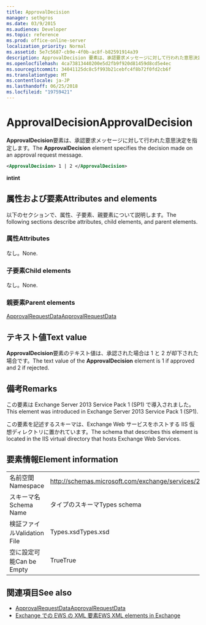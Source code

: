 ```yaml
---
title: ApprovalDecision
manager: sethgros
ms.date: 03/9/2015
ms.audience: Developer
ms.topic: reference
ms.prod: office-online-server
localization_priority: Normal
ms.assetid: 5e7c5687-cb9e-4f0b-ac8f-b82591914a39
description: ApprovalDecision 要素は、承認要求メッセージに対して行われた意思決定を指定します。
ms.openlocfilehash: 4ca73813440200e5d2fb9f920d81459d8cd5e4ec
ms.sourcegitcommit: 34041125dc8c5f993b21cebfc4f8b72f0fd2cb6f
ms.translationtype: MT
ms.contentlocale: ja-JP
ms.lasthandoff: 06/25/2018
ms.locfileid: "19759421"
---
```

# <a name="approvaldecision"></a><span data-ttu-id="93e6e-103">ApprovalDecision</span><span class="sxs-lookup"><span data-stu-id="93e6e-103">ApprovalDecision</span></span>

<span data-ttu-id="93e6e-104">**ApprovalDecision**要素は、承認要求メッセージに対して行われた意思決定を指定します。</span><span class="sxs-lookup"><span data-stu-id="93e6e-104">The **ApprovalDecision** element specifies the decision made on an approval request message.</span></span> 
  
```XML
<ApprovalDecision> 1 | 2 </ApprovalDecision>
```

 <span data-ttu-id="93e6e-105">**int**</span><span class="sxs-lookup"><span data-stu-id="93e6e-105">**int**</span></span>
## <a name="attributes-and-elements"></a><span data-ttu-id="93e6e-106">属性および要素</span><span class="sxs-lookup"><span data-stu-id="93e6e-106">Attributes and elements</span></span>

<span data-ttu-id="93e6e-107">以下のセクションで、属性、子要素、親要素について説明します。</span><span class="sxs-lookup"><span data-stu-id="93e6e-107">The following sections describe attributes, child elements, and parent elements.</span></span>
  
### <a name="attributes"></a><span data-ttu-id="93e6e-108">属性</span><span class="sxs-lookup"><span data-stu-id="93e6e-108">Attributes</span></span>

<span data-ttu-id="93e6e-109">なし。</span><span class="sxs-lookup"><span data-stu-id="93e6e-109">None.</span></span>
  
### <a name="child-elements"></a><span data-ttu-id="93e6e-110">子要素</span><span class="sxs-lookup"><span data-stu-id="93e6e-110">Child elements</span></span>

<span data-ttu-id="93e6e-111">なし。</span><span class="sxs-lookup"><span data-stu-id="93e6e-111">None.</span></span>
  
### <a name="parent-elements"></a><span data-ttu-id="93e6e-112">親要素</span><span class="sxs-lookup"><span data-stu-id="93e6e-112">Parent elements</span></span>

[<span data-ttu-id="93e6e-113">ApprovalRequestData</span><span class="sxs-lookup"><span data-stu-id="93e6e-113">ApprovalRequestData</span></span>](approvalrequestdata.md)
  
## <a name="text-value"></a><span data-ttu-id="93e6e-114">テキスト値</span><span class="sxs-lookup"><span data-stu-id="93e6e-114">Text value</span></span>

<span data-ttu-id="93e6e-115">**ApprovalDecision**要素のテキスト値は、承認された場合は 1 と 2 が却下された場合です。</span><span class="sxs-lookup"><span data-stu-id="93e6e-115">The text value of the **ApprovalDecision** element is 1 if approved and 2 if rejected.</span></span> 
  
## <a name="remarks"></a><span data-ttu-id="93e6e-116">備考</span><span class="sxs-lookup"><span data-stu-id="93e6e-116">Remarks</span></span>

<span data-ttu-id="93e6e-117">この要素は Exchange Server 2013 Service Pack 1 (SP1) で導入されました。</span><span class="sxs-lookup"><span data-stu-id="93e6e-117">This element was introduced in Exchange Server 2013 Service Pack 1 (SP1).</span></span>
  
<span data-ttu-id="93e6e-118">この要素を記述するスキーマは、Exchange Web サービスをホストする IIS 仮想ディレクトリに置かれています。</span><span class="sxs-lookup"><span data-stu-id="93e6e-118">The schema that describes this element is located in the IIS virtual directory that hosts Exchange Web Services.</span></span>
  
## <a name="element-information"></a><span data-ttu-id="93e6e-119">要素情報</span><span class="sxs-lookup"><span data-stu-id="93e6e-119">Element information</span></span>

|||
|:-----|:-----|
|<span data-ttu-id="93e6e-120">名前空間</span><span class="sxs-lookup"><span data-stu-id="93e6e-120">Namespace</span></span>  <br/> |http://schemas.microsoft.com/exchange/services/2006/types  <br/> |
|<span data-ttu-id="93e6e-121">スキーマ名</span><span class="sxs-lookup"><span data-stu-id="93e6e-121">Schema Name</span></span>  <br/> |<span data-ttu-id="93e6e-122">タイプのスキーマ</span><span class="sxs-lookup"><span data-stu-id="93e6e-122">Types schema</span></span>  <br/> |
|<span data-ttu-id="93e6e-123">検証ファイル</span><span class="sxs-lookup"><span data-stu-id="93e6e-123">Validation File</span></span>  <br/> |<span data-ttu-id="93e6e-124">Types.xsd</span><span class="sxs-lookup"><span data-stu-id="93e6e-124">Types.xsd</span></span>  <br/> |
|<span data-ttu-id="93e6e-125">空に設定可能</span><span class="sxs-lookup"><span data-stu-id="93e6e-125">Can be Empty</span></span>  <br/> |<span data-ttu-id="93e6e-126">True</span><span class="sxs-lookup"><span data-stu-id="93e6e-126">True</span></span>  <br/> |
   
## <a name="see-also"></a><span data-ttu-id="93e6e-127">関連項目</span><span class="sxs-lookup"><span data-stu-id="93e6e-127">See also</span></span>

- [<span data-ttu-id="93e6e-128">ApprovalRequestData</span><span class="sxs-lookup"><span data-stu-id="93e6e-128">ApprovalRequestData</span></span>](approvalrequestdata.md)
- [<span data-ttu-id="93e6e-129">Exchange での EWS の XML 要素</span><span class="sxs-lookup"><span data-stu-id="93e6e-129">EWS XML elements in Exchange</span></span>](ews-xml-elements-in-exchange.md)

